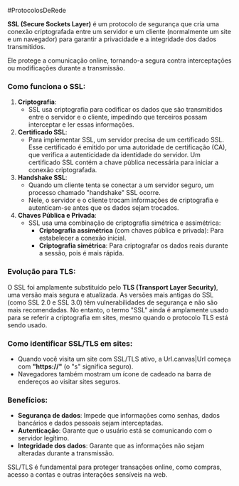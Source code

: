 #ProtocolosDeRede 

**SSL (Secure Sockets Layer)** é um protocolo de segurança que cria uma conexão criptografada entre um servidor e um cliente (normalmente um site e um navegador) para garantir a privacidade e a integridade dos dados transmitidos. 

Ele protege a comunicação online, tornando-a segura contra interceptações ou modificações durante a transmissão.

### Como funciona o SSL:

1. **Criptografia**:
    - SSL usa criptografia para codificar os dados que são transmitidos entre o servidor e o cliente, impedindo que terceiros possam interceptar e ler essas informações.
2. **Certificado SSL**:
    - Para implementar SSL, um servidor precisa de um certificado SSL. Esse certificado é emitido por uma autoridade de certificação (CA), que verifica a autenticidade da identidade do servidor. Um certificado SSL contém a chave pública necessária para iniciar a conexão criptografada.
3. **Handshake SSL**:
    - Quando um cliente tenta se conectar a um servidor seguro, um processo chamado "handshake" SSL ocorre. 
    - Nele, o servidor e o cliente trocam informações de criptografia e autenticam-se antes que os dados sejam trocados.
1. **Chaves Pública e Privada**:
    - SSL usa uma combinação de criptografia simétrica e assimétrica:
        - **Criptografia assimétrica** (com chaves pública e privada): Para estabelecer a conexão inicial.
        - **Criptografia simétrica**: Para criptografar os dados reais durante a sessão, pois é mais rápida.

### Evolução para TLS:

O SSL foi amplamente substituído pelo **TLS (Transport Layer Security)**, uma versão mais segura e atualizada. As versões mais antigas do SSL (como SSL 2.0 e SSL 3.0) têm vulnerabilidades de segurança e não são mais recomendadas. 
No entanto, o termo "SSL" ainda é amplamente usado para se referir a criptografia em sites, mesmo quando o protocolo TLS está sendo usado.

### Como identificar SSL/TLS em sites:

- Quando você visita um site com SSL/TLS ativo, a Url.canvas|Url começa com **"https://"** (o "s" significa seguro).
- Navegadores também mostram um ícone de cadeado na barra de endereços ao visitar sites seguros.

### Benefícios:

- **Segurança de dados**: Impede que informações como senhas, dados bancários e dados pessoais sejam interceptadas.
- **Autenticação**: Garante que o usuário está se comunicando com o servidor legítimo.
- **Integridade dos dados**: Garante que as informações não sejam alteradas durante a transmissão.

SSL/TLS é fundamental para proteger transações online, como compras, acesso a contas e outras interações sensíveis na web.

